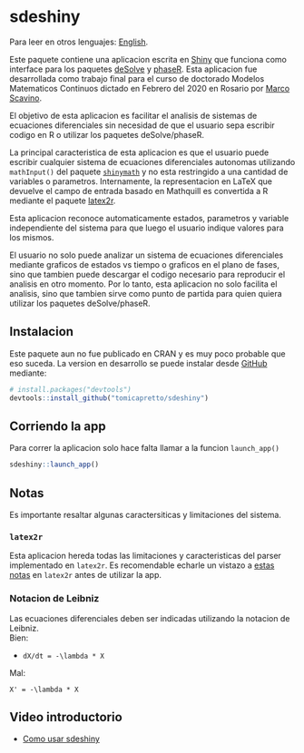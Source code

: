 
<!-- README.md is generated from README.Rmd. Please edit that file -->

# sdeshiny

Para leer en otros lenguajes: [English](README.md).

Este paquete contiene una aplicacion escrita en
[Shiny](https://shiny.rstudio.com/) que funciona como interface para los
paquetes [deSolve](https://CRAN.R-project.org/package=deSolve) y
[phaseR](https://CRAN.R-project.org/package=phaseR). Esta aplicacion fue
desarrollada como trabajo final para el curso de doctorado Modelos
Matematicos Continuos dictado en Febrero del 2020 en Rosario por [Marco
Scavino](https://scholar.google.com/citations?user=woT0slUAAAAJ).

El objetivo de esta aplicacion es facilitar el analisis de sistemas de
ecuaciones diferenciales sin necesidad de que el usuario sepa escribir
codigo en R o utilizar los paquetes deSolve/phaseR.

La principal caracteristica de esta aplicacion es que el usuario puede
escribir cualquier sistema de ecuaciones diferenciales autonomas
utilizando `mathInput()` del paquete
[`shinymath`](https://github.com/tomicapretto/shinymath) y no esta
restringido a una cantidad de variables o parametros. Internamente, la
representacion en LaTeX que devuelve el campo de entrada basado en
Mathquill es convertida a R mediante el paquete
[latex2r](https://github.com/tomicapretto/latex2r).

Esta aplicacion reconoce automaticamente estados, parametros y variable
independiente del sistema para que luego el usuario indique valores para
los mismos.

El usuario no solo puede analizar un sistema de ecuaciones diferenciales
mediante graficos de estados vs tiempo o graficos en el plano de fases,
sino que tambien puede descargar el codigo necesario para reproducir el
analisis en otro momento. Por lo tanto, esta aplicacion no solo facilita
el analisis, sino que tambien sirve como punto de partida para quien
quiera utilizar los paquetes deSolve/phaseR.

## Instalacion

Este paquete aun no fue publicado en CRAN y es muy poco probable que eso
suceda. La version en desarrollo se puede instalar desde
[GitHub](https://github.com/) mediante:

``` r
# install.packages("devtools")
devtools::install_github("tomicapretto/sdeshiny")
```

## Corriendo la app

Para correr la aplicacion solo hace falta llamar a la funcion
`launch_app()`

``` r
sdeshiny::launch_app()
```

## Notas

Es importante resaltar algunas caractersiticas y limitaciones del
sistema.

### `latex2r`

Esta aplicacion hereda todas las limitaciones y caracteristicas del
parser implementado en `latex2r`. Es recomendable echarle un vistazo a
[estas notas](https://github.com/tomicapretto/latex2r#supported-latex)
en `latex2r` antes de utilizar la app.

### Notacion de Leibniz

Las ecuaciones diferenciales deben ser indicadas utilizando la notacion
de Leibniz.  
Bien:

  - `dX/dt = -\lambda * X`

Mal:

`X' = -\lambda * X`

## Video introductorio

  - [Como usar sdeshiny](https://www.youtube.com/watch?v=CZP9TaTwRlI)
